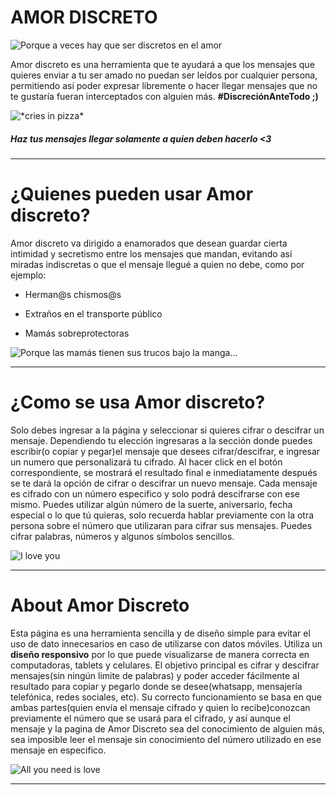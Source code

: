 # AMOR DISCRETO

![](https://media.giphy.com/media/dYQ9x1sX1u1dIuLXG8/giphy.gif "Porque a veces hay que ser discretos en el amor")

Amor discreto es una herramienta que te ayudará a que los mensajes que quieres enviar a tu ser amado no puedan ser leídos por cualquier persona, permitiendo así poder expresar libremente o hacer llegar mensajes que no te gustaría fueran interceptados con alguien más. **#DiscreciónAnteTodo ;)**

![](https://media.giphy.com/media/l0Iy9H60MrTY7s7HG/giphy.gif "*cries in pizza*")
##### Haz tus mensajes llegar solamente a quien deben hacerlo <3
***
# ¿Quienes pueden usar Amor discreto?

Amor discreto va dirigido a enamorados que desean guardar cierta intimidad y secretismo entre los mensajes que mandan, evitando así miradas indiscretas o que el mensaje llegué a quien no debe, como por ejemplo:

* Herman@s chismos@s

* Extraños en el transporte público

* Mamás sobreprotectoras

![](https://media.giphy.com/media/3oGRFn6oi7cg3xKh68/giphy.gif "Porque las mamás tienen sus trucos bajo la manga...")
***
# ¿Como se usa Amor discreto?

Solo debes ingresar a la página y seleccionar si quieres cifrar o descifrar un mensaje. Dependiendo tu elección ingresaras a la sección donde puedes escribir(o copiar y pegar)el mensaje que desees cifrar/descifrar, e ingresar un numero que personalizará tu cifrado. Al hacer click en el botón correspondiente, se mostrará el resultado final e inmediatamente después se te dará la opción de cifrar o descifrar un nuevo mensaje. Cada mensaje es cifrado con un número especifico y solo podrá descifrarse con ese mismo. Puedes utilizar algún número de la suerte, aniversario, fecha especial o lo que tú quieras, solo recuerda hablar previamente con la otra persona sobre el número que utilizaran para cifrar sus mensajes. Puedes cifrar palabras, números y algunos símbolos sencillos.

![](https://media.giphy.com/media/2dQ3FMaMFccpi/giphy.gif "I love you")
***
# About Amor Discreto

Esta página es una herramienta sencilla y de diseño simple para evitar el uso de dato innecesarios en caso de utilizarse con datos móviles. Utiliza un **diseño responsivo** por lo que puede visualizarse de manera correcta en computadoras, tablets y celulares. El objetivo principal es cifrar y descifrar mensajes(sin ningún limite de palabras) y poder acceder fácilmente al resultado para copiar y pegarlo donde se desee(whatsapp, mensajería telefónica, redes sociales, etc). Su correcto funcionamiento se basa en que ambas partes(quien envía el mensaje cifrado y quien lo recibe)conozcan previamente el número que se usará para el cifrado, y así aunque el mensaje y la pagina de Amor Discreto sea del conocimiento de alguien más, sea imposible leer el mensaje sin conocimiento del número utilizado en ese mensaje en especifico.

![](https://media.giphy.com/media/GrB9uThYsoU3C/giphy.gif "All you need is love")
***
